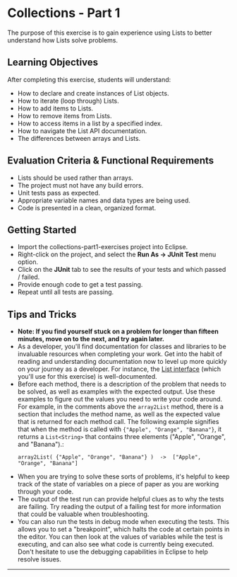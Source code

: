 # Collections - Part 1

The purpose of this exercise is to gain experience using Lists to better understand how Lists solve problems.

## Learning Objectives

After completing this exercise, students will understand:

* How to declare and create instances of List objects.
* How to iterate (loop through) Lists.
* How to add items to Lists.
* How to remove items from Lists.
* How to access items in a list by a specified index.
* How to navigate the List API documentation.
* The differences between arrays and Lists.

## Evaluation Criteria & Functional Requirements

* Lists should be used rather than arrays.
* The project must not have any build errors.
* Unit tests pass as expected.
* Appropriate variable names and data types are being used.
* Code is presented in a clean, organized format.

## Getting Started

* Import the collections-part1-exercises project into Eclipse.
* Right-click on the project, and select the **Run As -> JUnit Test** menu option.
* Click on the **JUnit** tab to see the results of your tests and which passed / failed.
* Provide enough code to get a test passing.
* Repeat until all tests are passing.

## Tips and Tricks

* **Note: If you find yourself stuck on a problem for longer than fifteen minutes, move on to the next, and try again later.**
* As a developer, you'll find documentation for classes and libraries to be invaluable resources when completing your work. Get into the habit of reading and understanding documentation now to level up more quickly on your journey as a developer.  For instance, the [List interface][java-list-api-docs] (which you'll use for this exercise) is well-documented.
* Before each method, there is a description of the problem that needs to be solved, as well as examples with the expected output. Use these examples to figure out the values you need to write your code around. For example, in the comments above the `array2List` method, there is a section that includes the method name, as well as the expected value that is returned for each method call. The following example signifies that when the method is called with `{"Apple", "Orange", "Banana"}`, it returns a `List<String>` that contains three elements ("Apple", "Orange", and "Banana").:
    ```
    array2List( {"Apple", "Orange", "Banana"} )  ->  ["Apple", "Orange", "Banana"]
    ```
* When you are trying to solve these sorts of problems, it's helpful to keep track of the state of variables on a piece of paper as you are working through your code.
* The output of the test run can provide helpful clues as to why the tests are failing. Try reading the output of a failing test for more information that could be valuable when troubleshooting.
* You can also run the tests in debug mode when executing the tests. This allows you to set a "breakpoint", which halts the code at certain points in the editor. You can then look at the values of variables while the test is executing, and can also see what code is currently being executed. Don't hesitate to use the debugging capabilities in Eclipse to help resolve issues.

---

[java-list-api-docs]: https://docs.oracle.com/javase/8/docs/api/java/util/List.html